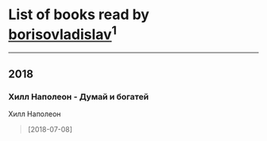# List of books read by [borisovladislav](https://plus.google.com/115704753977002350435)<sup>1</sup>
---

## 2018

### Хилл Наполеон - Думай и богатей
Хилл Наполеон
> [2018-07-08] 



